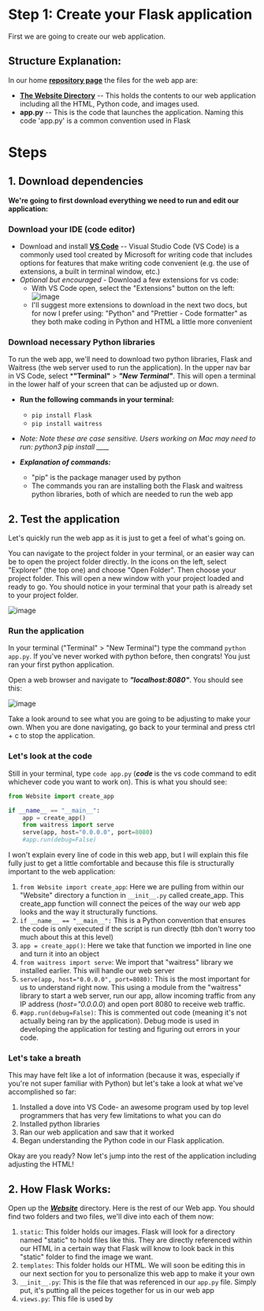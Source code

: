 # Step 1: Create your Flask application

First we are going to create our web application. 

## Structure Explanation:
In our home [**repository page**](https://github.com/dk-fern/flaskWebApp-with-docker) the files for the web app are:
- [**The Website Directory**](https://github.com/dk-fern/flaskWebApp-with-docker/tree/main/Website) -- This holds the contents to our web application including all the HTML, Python code, and images used.
- **app.py** -- This is the code that launches the application. Naming this code 'app.py' is a common convention used in Flask

# Steps
## 1. Download dependencies
**We're going to first download everything we need to run and edit our application:**
### Download your IDE (code editor)
- Download and install [**VS Code**](https://code.visualstudio.com/download) -- Visual Studio Code (VS Code) is a commonly used tool created by Microsoft for writing code that includes options for features that make writing code convenient (e.g. the use of extensions, a built in terminal window, etc.)
- *Optional but encouraged* - Download a few extensions for vs code:
   - With VS Code open, select the "Extensions" button on the left: ![image](https://github.com/dk-fern/flaskWebApp-with-docker/assets/110493897/2b4d49b1-fd74-440c-a8ac-6cfb458054ef)
   - I'll suggest more extensions to download in the next two docs, but for now I prefer using: "Python" and "Prettier - Code formatter" as they both make coding in Python and HTML a little more convenient
  
### Download necessary Python libraries
To run the web app, we'll need to download two python libraries, Flask and Waitress (the web server used to run the application). In the upper nav bar in VS Code, select ***"Terminal"** > ***"New Terminal"***. This will open a terminal in the lower half of your screen that can be adjusted up or down.
- **Run the following commands in your terminal:**
  - ```pip install Flask```
  - ```pip install waitress```
- *Note: Note these are case sensitive. Users working on Mac may need to run: python3 pip install ____*

- ***Explanation of commands:***
  - "pip" is the package manager used by python
  - The commands you ran are installing both the Flask and waitress python libraries, both of which are needed to run the web app

## 2. Test the application
Let's quickly run the web app as it is just to get a feel of what's going on.

You can navigate to the project folder in your terminal, or an easier way can be to open the project folder directly. In the icons on the left, select "Explorer" (the top one) and choose "Open Folder". Then choose your project folder. This will open a new window with your project loaded and ready to go. You should notice in your terminal that your path is already set to your project folder.

![image](https://github.com/dk-fern/flaskWebApp-with-docker/assets/110493897/bd3caee9-4f53-4550-9430-8471b8986435)

### Run the application
In your terminal ("Terminal" > "New Terminal") type the command ```python app.py```. If you've never worked with python before, then congrats! You just ran your first python application. 

Open a web browser and navigate to ***"localhost:8080"***. You should see this:

![image](https://github.com/dk-fern/flaskWebApp-with-docker/assets/110493897/1231d769-bef7-4a84-93be-e0b0a05bdb08)

Take a look around to see what you are going to be adjusting to make your own. When you are done navigating, go back to your terminal and press ctrl + c to stop the application.

### Let's look at the code
Still in your terminal, type ```code app.py``` (***code <file name>*** is the vs code command to edit whichever code you want to work on). This is what you should see:

```python
from Website import create_app

if __name__ == "__main__":
    app = create_app()
    from waitress import serve
    serve(app, host="0.0.0.0", port=8080)
    #app.run(debug=False)
```
I won't explain every line of code in this web app, but I will explain this file fully just to get a little comfortable and because this file is structurally important to the web application:
1. `from Website import create_app`: Here we are pulling from within our "Website" directory a function in `__init__.py` called create_app. This create_app function will connect the peices of the way our web app looks and the way it structurally functions.
2. `if __name__ == "__main__":` This is a Python convention that ensures the code is only executed if the script is run directly (tbh don't worry too much about this at this level)
3. `app = create_app()`: Here we take that function we imported in line one and turn it into an object
4. `from waitress import serve`: We import that "waitress" library we installed earlier. This will handle our web server
5. `serve(app, host="0.0.0.0", port=8080)`: This is the most important for us to understand right now. This using a module from the "waitress" library to start a web server, run our app, allow incoming traffic from any IP address (*host="0.0.0.0*) and open port 8080 to receive web traffic.
6. `#app.run(debug=False)`: This is commented out code (meaning it's not actually being ran by the application). Debug mode is used in developing the application for testing and figuring out errors in your code.

### Let's take a breath
This may have felt like a lot of information (because it was, especially if you're not super familiar with Python) but let's take a look at what we've accomplished so far:
1. Installed a dove into VS Code- an awesome program used by top level programmers that has very few limitations to what you can do
2. Installed python libraries
3. Ran our web application and saw that it worked
4. Began understanding the Python code in our Flask application.

Okay are you ready? Now let's jump into the rest of the application including adjusting the HTML!

## 2. How Flask Works:
Open up the [***Website***](https://github.com/dk-fern/flaskWebApp-with-docker/tree/main/Website) directory. Here is the rest of our Web app. You should find two folders and two files, we'll dive into each of them now:
1. `static`: This folder holds our images. Flask will look for a directory named "static" to hold files like this. They are directly referenced within our HTML in a certain way that Flask will know to look back in this "static" folder to find the image we want.
2. `templates`: This folder holds our HTML. We will soon be editing this in our next section for you to personalize this web app to make it your own
3. `__init__.py`: This is the file that was referenced in our `app.py` file. Simply put, it's putting all the peices together for us in our web app
4. `views.py`: This file is used by 





